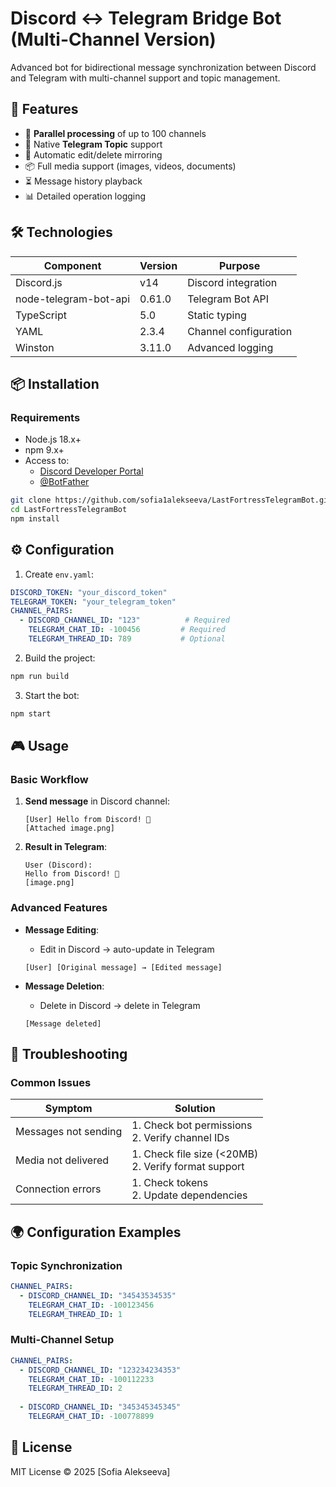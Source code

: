 # Discord ↔ Telegram Bridge Bot (Multi-Channel Version)


Advanced bot for bidirectional message synchronization between Discord and Telegram with multi-channel support and topic management.

## 🌟 Features
- 🚀 **Parallel processing** of up to 100 channels
- 🧵 Native **Telegram Topic** support
- 🔄 Automatic edit/delete mirroring
- 📦 Full media support (images, videos, documents)
- ⏳ Message history playback
- 📊 Detailed operation logging

## 🛠 Technologies
| Component       | Version    | Purpose                     |
|-----------------|-----------|--------------------------------|
| Discord.js      | v14       | Discord integration          |
| node-telegram-bot-api | 0.61.0 | Telegram Bot API      |
| TypeScript      | 5.0       | Static typing         |
| YAML            | 2.3.4     | Channel configuration          |
| Winston         | 3.11.0    | Advanced logging       |

## 📦 Installation

### Requirements
- Node.js 18.x+
- npm 9.x+
- Access to:
  - [Discord Developer Portal](https://discord.com/developers/applications)
  - [@BotFather](https://t.me/BotFather)

```bash
git clone https://github.com/sofia1alekseeva/LastFortressTelegramBot.git
cd LastFortressTelegramBot
npm install
```

## ⚙️ Configuration

1. Create `env.yaml`:
```yaml
DISCORD_TOKEN: "your_discord_token"
TELEGRAM_TOKEN: "your_telegram_token"
CHANNEL_PAIRS:
  - DISCORD_CHANNEL_ID: "123"          # Required
    TELEGRAM_CHAT_ID: -100456         # Required
    TELEGRAM_THREAD_ID: 789           # Optional
```

2. Build the project:
```bash
npm run build
```

3. Start the bot:
```bash
npm start
```

## 🎮 Usage

### Basic Workflow
1. **Send message** in Discord channel:
   ```discord
   [User] Hello from Discord! 🚀
   [Attached image.png]
   ```

2. **Result in Telegram**:
   ```
   User (Discord):
   Hello from Discord! 🚀
   [image.png]
   ```

### Advanced Features
- **Message Editing**:
  - Edit in Discord → auto-update in Telegram
  ```discord
  [User] [Original message] → [Edited message]
  ```

- **Message Deletion**:
  - Delete in Discord → delete in Telegram
  ```discord
  [Message deleted]
  ```

## 🚨 Troubleshooting

### Common Issues
| Symptom                | Solution                          |
|------------------------|----------------------------------|
| Messages not sending | 1. Check bot permissions<br>2. Verify channel IDs |
| Media not delivered | 1. Check file size (<20MB)<br>2. Verify format support |
| Connection errors     | 1. Check tokens<br>2. Update dependencies |


## 🌍 Configuration Examples

### Topic Synchronization
```yaml
CHANNEL_PAIRS:
  - DISCORD_CHANNEL_ID: "34543534535"
    TELEGRAM_CHAT_ID: -100123456
    TELEGRAM_THREAD_ID: 1
```

### Multi-Channel Setup
```yaml
CHANNEL_PAIRS:
  - DISCORD_CHANNEL_ID: "123234234353"
    TELEGRAM_CHAT_ID: -100112233
    TELEGRAM_THREAD_ID: 2
  
  - DISCORD_CHANNEL_ID: "345345345345"
    TELEGRAM_CHAT_ID: -100778899
```

## 📄 License
MIT License © 2025 [Sofia Alekseeva]